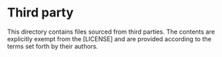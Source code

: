 # Third party

This directory contains files sourced from third parties. The contents are explicitly exempt
from the [LICENSE] and are provided according to the terms set forth by their authors.